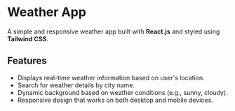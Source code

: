 # Weather App

A simple and responsive weather app built with **React.js** and styled using **Tailwind CSS**.

## Features

- Displays real-time weather information based on user's location.
- Search for weather details by city name.
- Dynamic background based on weather conditions (e.g., sunny, cloudy).
- Responsive design that works on both desktop and mobile devices.

